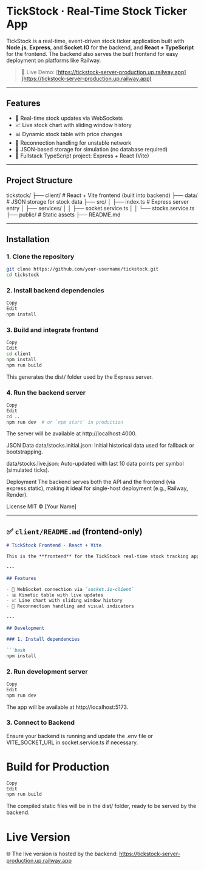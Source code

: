 # TickStock · Real-Time Stock Ticker App

TickStock is a real-time, event-driven stock ticker application built with **Node.js**, **Express**, and **Socket.IO** for the backend, and **React + TypeScript** for the frontend. The backend also serves the built frontend for easy deployment on platforms like Railway.

> 🚀 Live Demo: [https://tickstock-server-production.up.railway.app](https://tickstock-server-production.up.railway.app)

---

## Features

- 📡 Real-time stock updates via WebSockets
- 📈 Live stock chart with sliding window history
- 📊 Dynamic stock table with price changes
- 🔄 Reconnection handling for unstable network
- 💾 JSON-based storage for simulation (no database required)
- 🧱 Fullstack TypeScript project: Express + React (Vite)

---

## Project Structure

tickstock/
├── client/ # React + Vite frontend (built into backend)
├── data/ # JSON storage for stock data
├── src/
│ ├── index.ts # Express server entry
│ ├── services/
│ │ ├── socket.service.ts
│ │ └── stocks.service.ts
├── public/ # Static assets
├── README.md


---

## Installation

### 1. Clone the repository

```bash
git clone https://github.com/your-username/tickstock.git
cd tickstock
```

### 2. Install backend dependencies
```bash
Copy
Edit
npm install
```

### 3. Build and integrate frontend
```bash
Copy
Edit
cd client
npm install
npm run build
```
This generates the dist/ folder used by the Express server.

### 4. Run the backend server
```bash
Copy
Edit
cd ..
npm run dev  # or `npm start` in production
```
The server will be available at http://localhost:4000.

JSON Data
data/stocks.initial.json: Initial historical data used for fallback or bootstrapping.

data/stocks.live.json: Auto-updated with last 10 data points per symbol (simulated ticks).

Deployment
The backend serves both the API and the frontend (via express.static), making it ideal for single-host deployment (e.g., Railway, Render).

License
MIT © [Your Name]

---

## ✅ `client/README.md` (frontend-only)

```md
# TickStock Frontend · React + Vite

This is the **frontend** for the TickStock real-time stock tracking app, built using **React**, **TypeScript**, and **Recharts**. It connects to a WebSocket backend to receive live stock updates and displays them in a table and chart UI.

---

## Features

- 🔌 WebSocket connection via `socket.io-client`
- 📊 Kinetic table with live updates
- 📈 Line chart with sliding window history
- 🔄 Reconnection handling and visual indicators

---

## Development

### 1. Install dependencies

```bash
npm install
```

### 2. Run development server
```bash
Copy
Edit
npm run dev
```
The app will be available at http://localhost:5173.

### 3. Connect to Backend
Ensure your backend is running and update the .env file or VITE_SOCKET_URL in socket.service.ts if necessary.

# Build for Production
```bash
Copy
Edit
npm run build
```
The compiled static files will be in the dist/ folder, ready to be served by the backend.


# Live Version
🌐 The live version is hosted by the backend:
https://tickstock-server-production.up.railway.app

